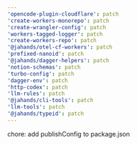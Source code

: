 ```yaml
---
'opencode-plugin-cloudflare': patch
'create-workers-monorepo': patch
'create-wrangler-config': patch
'workers-tagged-logger': patch
'create-workers-repo': patch
'@jahands/otel-cf-workers': patch
'prefixed-nanoid': patch
'@jahands/dagger-helpers': patch
'notion-schemas': patch
'turbo-config': patch
'dagger-env': patch
'http-codex': patch
'llm-rules': patch
'@jahands/cli-tools': patch
'llm-tools': patch
'@jahands/typeid': patch
---
```


chore: add publishConfig to package.json
